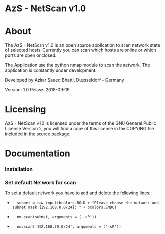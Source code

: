 # AzS - NetScan v1.0 

# About

The AzS - NetScan v1.0 is an open source application to scan network state of selected hosts.
Currently you can scan which hosts are online or which ports are open or closed.

The Application use the python nmap module to scan the network. 
The application is constantly under development.

Developed by Azhar Saeed Bhatti, Duesseldorf - Germany

Version: 1.0
Relase: 2018-09-19

# Licensing
AzS - NetScan v1.0 is licensed under the terms of the GNU General Public License Version 2, you will find a copy of this license in the COPYING file included in the source package.


# Documentation

### Installation

### Set default Network for scan

To set a default network you have to add and delete the following lines:  
-       subnet = raw_input(bcolors.BOLD + "Please choose the network and subnet mask [192.168.0.0/24]: " + bcolors.ENDC)
-       nm.scan(subnet, arguments = ('-sP'))
+       nm.scan('192.168.70.0/24', arguments = ('-sP'))

